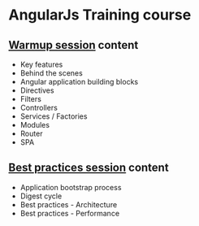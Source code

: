 # AngularJs Training course

## [Warmup session](http://silverhub.github.io/AngularJsTraining/course/warmup.html) content
 * Key features
 * Behind the scenes  
 * Angular application building blocks  
  * Directives  
  * Filters  
  * Controllers  
  * Services / Factories  
  * Modules  
  * Router  
 * SPA  

## [Best practices session](http://silverhub.github.io/AngularJsTraining/course/workout.html) content
 * Application bootstrap process
 * Digest cycle
 * Best practices - Architecture
 * Best practices - Performance
